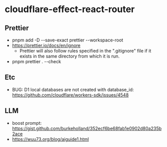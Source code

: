 # cloudflare-effect-react-router

## Prettier

- pnpm add -D --save-exact prettier --workspace-root
- https://prettier.io/docs/en/ignore
  - Prettier will also follow rules specified in the ".gitignore" file if it exists in the same directory from which it is run.
- pnpm prettier . --check

## Etc

- BUG: D1 local databases are not created with database_id: https://github.com/cloudflare/workers-sdk/issues/4548

## LLM

- boost prompt: https://gist.github.com/burkeholland/352ecf6be68fab1e0902d80a235b2ace
- https://wuu73.org/blog/aiguide1.html
